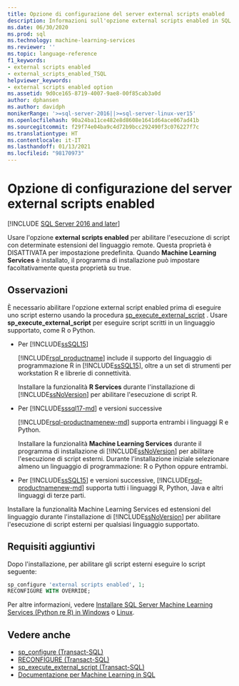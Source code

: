 ```yaml
---
title: Opzione di configurazione del server external scripts enabled
description: Informazioni sull'opzione external scripts enabled in SQL Server. Dopo l'attivazione, è possibile eseguire script esterni nei linguaggi supportati, ad esempio R o Python.
ms.date: 06/30/2020
ms.prod: sql
ms.technology: machine-learning-services
ms.reviewer: ''
ms.topic: language-reference
f1_keywords:
- external scripts enabled
- external_scripts_enabled_TSQL
helpviewer_keywords:
- external scripts enabled option
ms.assetid: 9d0ce165-8719-4007-9ae8-00f85cab3a0d
author: dphansen
ms.author: davidph
monikerRange: '>=sql-server-2016||>=sql-server-linux-ver15'
ms.openlocfilehash: 90a24ba11ce482e8d8608e1641d64ace067ad41b
ms.sourcegitcommit: f29f74e04ba9c4d72b9bcc292490f3c076227f7c
ms.translationtype: HT
ms.contentlocale: it-IT
ms.lasthandoff: 01/13/2021
ms.locfileid: "98170973"
---
```

# <a name="external-scripts-enabled-server-configuration-option"></a>Opzione di configurazione del server external scripts enabled
[!INCLUDE [SQL Server 2016 and later](../../includes/applies-to-version/sqlserver2016.md)]

Usare l'opzione **external scripts enabled** per abilitare l'esecuzione di script con determinate estensioni del linguaggio remote. Questa proprietà è DISATTIVATA per impostazione predefinita. Quando **Machine Learning Services** è installato, il programma di installazione può impostare facoltativamente questa proprietà su true.

## <a name="remarks"></a>Osservazioni

È necessario abilitare l'opzione external script enabled prima di eseguire uno script esterno usando la procedura [sp_execute_external_script](../../relational-databases/system-stored-procedures/sp-execute-external-script-transact-sql.md) . Usare **sp_execute_external_script** per eseguire script scritti in un linguaggio supportato, come R o Python. 

+ Per [!INCLUDE[ssSQL15](../../includes/sssql16-md.md)]

    [!INCLUDE[rsql_productname](../../includes/rsql-productname-md.md)] include il supporto del linguaggio di programmazione R in [!INCLUDE[ssSQL15](../../includes/sssql16-md.md)], oltre a un set di strumenti per workstation R e librerie di connettività.

    Installare la funzionalità **R Services** durante l'installazione di [!INCLUDE[ssNoVersion](../../includes/ssnoversion-md.md)] per abilitare l'esecuzione di script R.

+ Per [!INCLUDE[sssql17-md](../../includes/sssql17-md.md)] e versioni successive

    [!INCLUDE[rsql-productnamenew-md](../../includes/rsql-productnamenew-md.md)] supporta entrambi i linguaggi R e Python.

    Installare la funzionalità **Machine Learning Services** durante il programma di installazione di [!INCLUDE[ssNoVersion](../../includes/ssnoversion-md.md)] per abilitare l'esecuzione di script esterni. Durante l'installazione iniziale selezionare almeno un linguaggio di programmazione: R o Python oppure entrambi.
    
+ Per [!INCLUDE[ssSQL15](../../includes/sssqlv15-md.md)] e versioni successive, [!INCLUDE[rsql-productnamenew-md](../../includes/rsql-productnamenew-md.md)] supporta tutti i linguaggi R, Python, Java e altri linguaggi di terze parti.

Installare la funzionalità Machine Learning Services ed estensioni del linguaggio durante l'installazione di [!INCLUDE[ssNoVersion](../../includes/ssnoversion-md.md)] per abilitare l'esecuzione di script esterni per qualsiasi linguaggio supportato.

## <a name="additional-requirements"></a>Requisiti aggiuntivi

Dopo l'installazione, per abilitare gli script esterni eseguire lo script seguente:

```sql
sp_configure 'external scripts enabled', 1;
RECONFIGURE WITH OVERRIDE;  
```

Per altre informazioni, vedere [Installare SQL Server Machine Learning Services (Python re R) in Windows](../../machine-learning/install/sql-machine-learning-services-windows-install.md) o [Linux](../../linux/sql-server-linux-setup-machine-learning-docker.md?toc=/sql/machine-learning/toc.json).

## <a name="see-also"></a>Vedere anche

+ [sp_configure &#40;Transact-SQL&#41;](../../relational-databases/system-stored-procedures/sp-configure-transact-sql.md)
+ [RECONFIGURE &#40;Transact-SQL&#41;](../../t-sql/language-elements/reconfigure-transact-sql.md)
+ [sp_execute_external_script &#40;Transact-SQL&#41;](../../relational-databases/system-stored-procedures/sp-execute-external-script-transact-sql.md)
+ [Documentazione per Machine Learning in SQL](../../machine-learning/index.yml)
